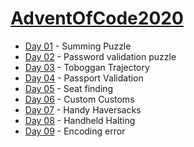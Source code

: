 # [AdventOfCode2020](https://adventofcode.com/2020)

* [Day 01](https://adventofcode.com/2020/day/1) - Summing Puzzle
* [Day 02](https://adventofcode.com/2020/day/2) - Password validation puzzle
* [Day 03](https://adventofcode.com/2020/day/3) - Toboggan Trajectory
* [Day 04](https://adventofcode.com/2020/day/4) - Passport Validation
* [Day 05](https://adventofcode.com/2020/day/5) - Seat finding
* [Day 06](https://adventofcode.com/2020/day/6) - Custom Customs
* [Day 07](https://adventofcode.com/2020/day/7) - Handy Haversacks
* [Day 08](https://adventofcode.com/2020/day/8) - Handheld Halting
* [Day 09](https://adventofcode.com/2020/day/9) - Encoding error